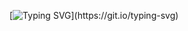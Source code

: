 [![Typing SVG](https://readme-typing-svg.demolab.com/?lines=Get+schwifty!+I'm+Basma;Diving+into+code+adventures+that+would+make+even+Rick+Sanchez+proud.)](https://git.io/typing-svg)                                                                                                                        
  
  
  
  
  
  

<!--
**Basma2423/Basma2423** is a ✨ _special_ ✨ repository because its `README.md` (this file) appears on your GitHub profile.

Here are some ideas to get you started:

- 🔭 I’m currently working on ...
- 🌱 I’m currently learning ...
- 👯 I’m looking to collaborate on ...
- 🤔 I’m looking for help with ...
- 💬 Ask me about ...
- 📫 How to reach me: ...
- 😄 Pronouns: ...
- ⚡ Fun fact: ...
-->
